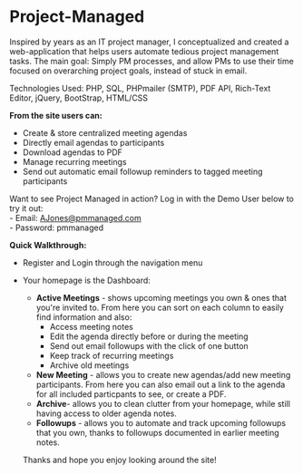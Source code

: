 # Project-Managed

Inspired by years as an IT project manager, I conceptualized and created a web-application that helps users automate tedious project management tasks. 
The main goal: Simply PM processes, and allow PMs to use their time focused on overarching project goals, instead of stuck in email.

Technologies Used: PHP, SQL, PHPmailer (SMTP), PDF API, Rich-Text Editor, jQuery, BootStrap, HTML/CSS

<b>From the site users can:</b>
<ul>
  <li>Create & store centralized meeting agendas</li>
  <li>Directly email agendas to participants</li>
  <li>Download agendas to PDF</li>
  <li>Manage recurring meetings</li>
  <li>Send out automatic email followup reminders to tagged meeting participants</li>
</ul>

Want to see Project Managed in action? Log in with the Demo User below to try it out:<br>
    - Email: AJones@pmmanaged.com<br>
    - Password: pmmanaged<br>
    
<b>Quick Walkthrough:</b>
- Register and Login through the navigation menu
- Your homepage is the Dashboard:
  <ul>
    <li> <b>Active Meetings</b> - shows upcoming meetings you own & ones that you're invited to. From here you can sort on each column to easily find information and also:
      <ul>
        <li>Access meeting notes</li>
        <li>Edit the agenda directly before or during the meeting</li>
        <li>Send out email followups with the click of one button</li>
        <li>Keep track of recurring meetings</li>
        <li>Archive old meetings</li>
      </ul>
    <li> <b>New Meeting</b> - allows you to create new agendas/add new meeting participants. From here you can also email out a link to the agenda for all included particpants to see, or create a PDF.</li>
    <li> <b>Archive</b>- allows you to clean clutter from your homepage, while still having access to older agenda notes.</li>
    <li> <b>Followups</b> - allows you to automate and track upcoming followups that you own, thanks to followups documented in earlier meeting notes.</li>
  </ul>
  
  Thanks and hope you enjoy looking around the site!
